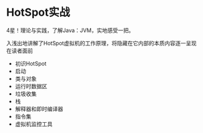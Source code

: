 #   HotSpot实战

4星！理论与实践，了解Java：JVM，实地感受一把。

入浅出地讲解了HotSpot虚拟机的工作原理，将隐藏在它内部的本质内容逐一呈现在读者面前

-   初识HotSpot
-   启动
-   类与对象
-   运行时数据区
-   垃圾收集
-   栈
-   解释器和即时编译器
-   指令集
-   虚拟机监控工具



